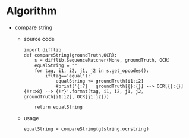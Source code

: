 # Algorithm

- compare string

    - source code 

        ```
        import difflib
        def compareString(groundTruth,OCR):
            s = difflib.SequenceMatcher(None, groundTruth, OCR)
            equalString = ""
            for tag, i1, i2, j1, j2 in s.get_opcodes():
                if(tag=='equal'):
                    equalString += groundTruth[i1:i2]
                    #print('{:7}   groundTruth[{}:{}] --> OCR[{}:{}] {!r:>8} --> {!r}'.format(tag, i1, i2, j1, j2, groundTruth[i1:i2], OCR[j1:j2]))

            return equalString
        ```
    - usage
        ```
        equalString = compareString(gtstring,ocrstring)
        ```